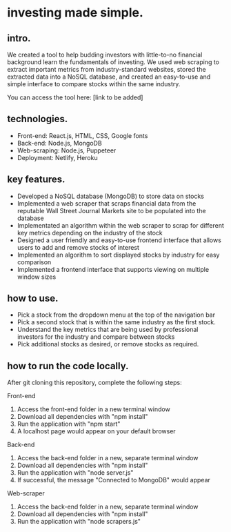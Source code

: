 # investing made simple.

## intro.
We created a tool to help budding investors with little-to-no financial background learn the fundamentals of investing. We used web scraping to extract important metrics from industry-standard websites, stored the extracted data into a NoSQL database, and created an easy-to-use and simple interface to compare stocks within the same industry. 

You can access the tool here: [link to be added] 

## technologies.
- Front-end: React.js, HTML, CSS, Google fonts 
- Back-end: Node.js, MongoDB
- Web-scraping: Node.js, Puppeteer 
- Deployment: Netlify, Heroku 

## key features.
- Developed a NoSQL database (MongoDB) to store data on stocks
- Implemented a web scraper that scraps financial data from the reputable Wall Street Journal Markets site to be populated into the database
- Implementated an algorithm within the web scraper to scrap for different key metrics depending on the industry of the stock
- Designed a user friendly and easy-to-use frontend interface that allows users to add and remove stocks of interest 
- Implemented an algorithm to sort displayed stocks by industry for easy comparison 
- Implemented a frontend interface that supports viewing on multiple window sizes

## how to use.
- Pick a stock from the dropdown menu at the top of the navigation bar
- Pick a second stock that is within the same industry as the first stock. 
- Understand the key metrics that are being used by professional investors for the industry and compare between stocks 
- Pick additional stocks as desired, or remove stocks as required. 

## how to run the code locally.

After git cloning this repository, complete the following steps:

Front-end 
1. Access the front-end folder in a new terminal window 
2. Download all dependencies with "npm install"
3. Run the application with "npm start"
4. A localhost page would appear on your default browser

Back-end 
1. Access the back-end folder in a new, separate terminal window 
2. Download all dependencies with "npm install"
3. Run the application with "node server.js"
4. If successful, the message "Connected to MongoDB" would appear

Web-scraper 
1. Access the back-end folder in a new, separate terminal window 
2. Download all dependencies with "npm install"
3. Run the application with "node scrapers.js"






